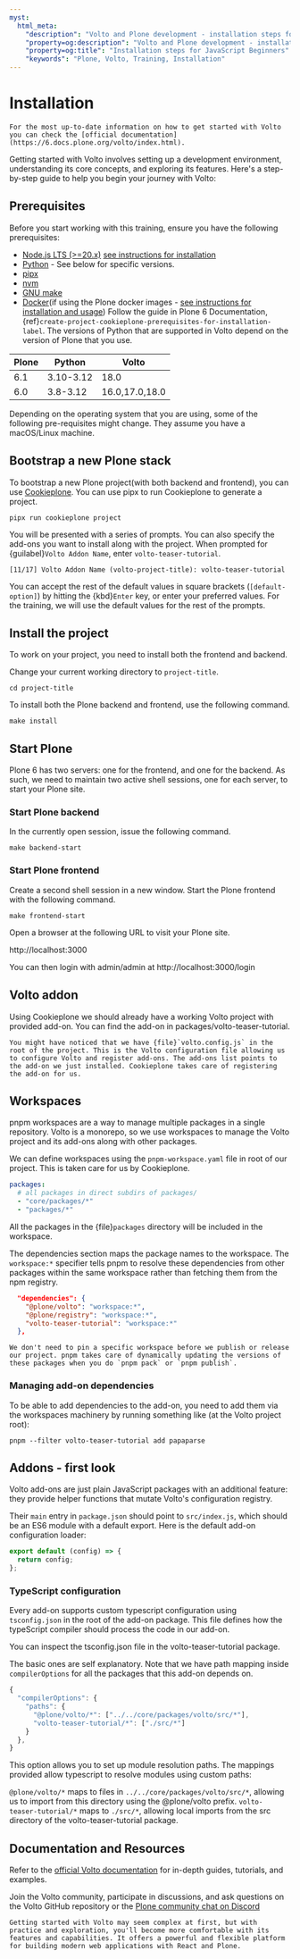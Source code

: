 ```yaml
---
myst:
  html_meta:
    "description": "Volto and Plone development - installation steps for JavaScript Beginners"
    "property=og:description": "Volto and Plone development - installation steps for JavaScript Beginners"
    "property=og:title": "Installation steps for JavaScript Beginners"
    "keywords": "Plone, Volto, Training, Installation"
---
```


# Installation

```{warning}
For the most up-to-date information on how to get started with Volto you can check the [official documentation](https://6.docs.plone.org/volto/index.html).
```

Getting started with Volto involves setting up a development environment, understanding its core concepts, and exploring its features. Here's a step-by-step guide to help you begin your journey with Volto:

## Prerequisites

Before you start working with this training, ensure you have the following prerequisites:

- [Node.js LTS (>=20.x)](https://nodejs.org/en) [see instructions for installation](https://6.docs.plone.org/install/install-from-packages.html#nvm)
- [Python](https://www.python.org/) - See below for specific versions.
- [pipx](https://pipx.pypa.io/stable/)
- [nvm](https://github.com/nvm-sh/nvm?tab=readme-ov-file#installing-and-updating)
- [GNU make](https://www.gnu.org/software/make/)
- [Docker](https://www.docker.com/get-started)(if using the Plone docker images - [see instructions for installation and usage](https://6.docs.plone.org/install/containers/index.html))
  Follow the guide in Plone 6 Documentation, {ref}`create-project-cookieplone-prerequisites-for-installation-label`.
  The versions of Python that are supported in Volto depend on the version of Plone that you use.

| Plone | Python    | Volto          |
| ----- | --------- | -------------- |
| 6.1   | 3.10-3.12 | 18.0           |
| 6.0   | 3.8-3.12  | 16.0,17.0,18.0 |

Depending on the operating system that you are using, some of the following pre-requisites might change.
They assume you have a macOS/Linux machine.

## Bootstrap a new Plone stack

To bootstrap a new Plone project(with both backend and frontend), you can use [Cookieplone](https://github.com/plone/cookieplone).
You can use pipx to run Cookieplone to generate a project.

```shell
pipx run cookieplone project
```

You will be presented with a series of prompts.
You can also specify the add-ons you want to install along with the project.
When prompted for {guilabel}`Volto Addon Name`, enter `volto-teaser-tutorial`.

```shell
[11/17] Volto Addon Name (volto-project-title): volto-teaser-tutorial
```

You can accept the rest of the default values in square brackets (`[default-option]`) by hitting the {kbd}`Enter` key, or enter your preferred values.
For the training, we will use the default values for the rest of the prompts.

## Install the project

To work on your project, you need to install both the frontend and backend.

Change your current working directory to `project-title`.

```shell
cd project-title
```

To install both the Plone backend and frontend, use the following command.

```shell
make install
```

## Start Plone

Plone 6 has two servers: one for the frontend, and one for the backend.
As such, we need to maintain two active shell sessions, one for each server, to start your Plone site.

### Start Plone backend

In the currently open session, issue the following command.

```shell
make backend-start
```

### Start Plone frontend

Create a second shell session in a new window.
Start the Plone frontend with the following command.

```shell
make frontend-start
```

Open a browser at the following URL to visit your Plone site.

http://localhost:3000

You can then login with admin/admin at http://localhost:3000/login

## Volto addon

Using Cookieplone we should already have a working Volto project with provided add-on. You can find the add-on in packages/volto-teaser-tutorial.

```{note}
You might have noticed that we have {file}`volto.config.js` in the root of the project. This is the Volto configuration file allowing us to configure Volto and register add-ons. The add-ons list points to the add-on we just installed. Cookieplone takes care of registering the add-on for us.
```

## Workspaces

pnpm workspaces are a way to manage multiple packages in a single repository. Volto is a monorepo, so we use workspaces to manage the Volto project and its add-ons along with other packages.

We can define workspaces using the `pnpm-workspace.yaml` file in root of our project. This is taken care for us by Cookieplone.

```yaml
packages:
  # all packages in direct subdirs of packages/
  - "core/packages/*"
  - "packages/*"
```

All the packages in the {file}`packages` directory will be included in the workspace.

The dependencies section maps the package names to the workspace. The `workspace:*` specifier tells pnpm to resolve these dependencies from other packages within the same workspace rather than fetching them from the npm registry.

```json
  "dependencies": {
    "@plone/volto": "workspace:*",
    "@plone/registry": "workspace:*",
    "volto-teaser-tutorial": "workspace:*"
  },
```

```{note}
We don't need to pin a specific workspace before we publish or release our project. pnpm takes care of dynamically updating the versions of these packages when you do `pnpm pack` or `pnpm publish`.

```

### Managing add-on dependencies

To be able to add dependencies to the add-on, you need to add them via the
workspaces machinery by running something like (at the Volto project root):

```shell
pnpm --filter volto-teaser-tutorial add papaparse
```

## Addons - first look

Volto add-ons are just plain JavaScript packages with an
additional feature: they provide helper functions that mutate Volto's
configuration registry.

Their `main` entry in `package.json` should point to `src/index.js`,
which should be an ES6 module with a default export.
Here is the default add-on configuration loader:

```js
export default (config) => {
  return config;
};
```

### TypeScript configuration

Every add-on supports custom typescript configuration using `tsconfig.json` in the root of the add-on package. This file defines how the typeScript compiler should process the code in our add-on.

You can inspect the tsconfig.json file in the volto-teaser-tutorial package.

The basic ones are self explanatory. Note that we have path mapping inside `compilerOptions` for all the packages that this add-on depends on.

```js
{
  "compilerOptions": {
    "paths": {
      "@plone/volto/*": ["../../core/packages/volto/src/*"],
      "volto-teaser-tutorial/*": ["./src/*"]
    }
  },
}
```

This option allows you to set up module resolution paths. The mappings provided allow typescript to resolve modules using custom paths:

`@plone/volto/*` maps to files in `../../core/packages/volto/src/*`, allowing us to import from this directory using the @plone/volto prefix.
`volto-teaser-tutorial/*` maps to `./src/*`, allowing local imports from the src directory of the volto-teaser-tutorial package.

## Documentation and Resources

Refer to the [official Volto documentation](https://6.docs.plone.org/volto/index.html) for in-depth guides, tutorials, and examples.

Join the Volto community, participate in discussions, and ask questions on the Volto GitHub repository or the [Plone community chat on Discord](https://plone.org/news-and-events/news/2021/join-plone-chat-now-at-discord)

```{warning}
Getting started with Volto may seem complex at first, but with practice and exploration, you'll become more comfortable with its features and capabilities. It offers a powerful and flexible platform for building modern web applications with React and Plone.
```
